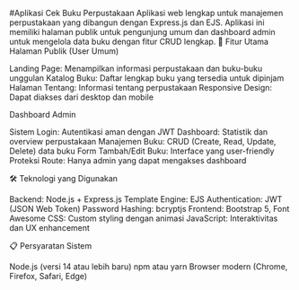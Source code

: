 #Aplikasi Cek Buku Perpustakaan 
Aplikasi web lengkap untuk manajemen perpustakaan yang dibangun dengan Express.js dan EJS. Aplikasi ini memiliki halaman publik untuk pengunjung umum dan dashboard admin untuk mengelola data buku dengan fitur CRUD lengkap.
🚀 Fitur Utama
Halaman Publik (User Umum)

Landing Page: Menampilkan informasi perpustakaan dan buku-buku unggulan
Katalog Buku: Daftar lengkap buku yang tersedia untuk dipinjam
Halaman Tentang: Informasi tentang perpustakaan
Responsive Design: Dapat diakses dari desktop dan mobile

Dashboard Admin

Sistem Login: Autentikasi aman dengan JWT
Dashboard: Statistik dan overview perpustakaan
Manajemen Buku: CRUD (Create, Read, Update, Delete) data buku
Form Tambah/Edit Buku: Interface yang user-friendly
Proteksi Route: Hanya admin yang dapat mengakses dashboard

🛠️ Teknologi yang Digunakan

Backend: Node.js + Express.js
Template Engine: EJS
Authentication: JWT (JSON Web Token)
Password Hashing: bcryptjs
Frontend: Bootstrap 5, Font Awesome
CSS: Custom styling dengan animasi
JavaScript: Interaktivitas dan UX enhancement

📋 Persyaratan Sistem

Node.js (versi 14 atau lebih baru)
npm atau yarn
Browser modern (Chrome, Firefox, Safari, Edge)

